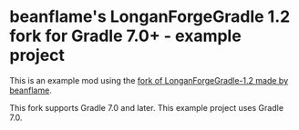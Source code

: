 # beanflame's LonganForgeGradle 1.2 fork for Gradle 7.0+ - example project

This is an example mod using the [fork of LonganForgeGradle-1.2 made by beanflame](https://github.com/longan-studio/longan-forge-gradle).



This fork supports Gradle 7.0 and later. This example project uses Gradle 7.0.

